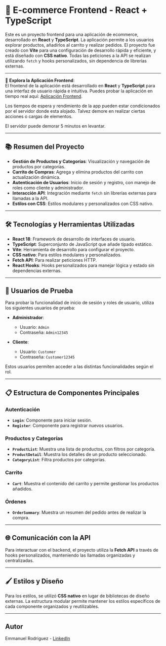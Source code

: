 # 🛒 E-commerce Frontend - React + TypeScript

Este es un proyecto frontend para una aplicación de ecommerce, desarrollado en **React** y **TypeScript**. La aplicación permite a los usuarios explorar productos, añadirlos al carrito y realizar pedidos. El proyecto fue creado con **Vite** para una configuración de desarrollo rápida y eficiente, y está diseñado con **CSS nativo**. Todas las peticiones a la API se realizan utilizando `fetch` y hooks personalizados, sin dependencia de librerías externas.

---

🔹 **Explora la Aplicación Frontend**:  
El frontend de la aplicación está desarrollado en **React** y **TypeScript** para una interfaz de usuario rápida e intuitiva. Puedes probar la aplicación en tiempo real aquí: [Aplicación Frontend](https://ecommerce-react-frontend.onrender.com).

Los tiempos de espera y rendimiento de la app pueden estar condicionados por el servidor donde esta alojado. Talvez demore en realizar ciertas acciones o cargas de elementos.

El servidor puede demorar 5 minutos en levantar.

---

## 📚 Resumen del Proyecto

- **Gestión de Productos y Categorías**: Visualización y navegación de productos por categorías.
- **Carrito de Compras**: Agrega y elimina productos del carrito con actualización dinámica.
- **Autenticación de Usuarios**: Inicio de sesión y registro, con manejo de roles como cliente y administrador.
- **Interacción API**: Integración mediante `fetch` sin librerías externas para llamadas a la API.
- **Estilos con CSS**: Estilos modulares y personalizados con CSS nativo.

---

## 🛠️ Tecnologías y Herramientas Utilizadas

- **React 18**: Framework de desarrollo de interfaces de usuario.
- **TypeScript**: Superconjunto de JavaScript que añade tipado estático.
- **Vite**: Herramienta de desarrollo para configurar el proyecto.
- **CSS nativo**: Para estilos modulares y personalizados.
- **Fetch API**: Para realizar peticiones HTTP.
- **React Hooks**: Hooks personalizados para manejar lógica y estado sin dependencias externas.
  
---

## 👥 Usuarios de Prueba

Para probar la funcionalidad de inicio de sesión y roles de usuario, utiliza los siguientes usuarios de prueba:

- **Administrador**:
  - Usuario: `Admin`
  - Contraseña: `Admin12345`

- **Cliente**:
  - Usuario: `Customer`
  - Contraseña: `Customer12345`

Estos usuarios permiten acceder a las distintas funcionalidades según el rol.

---

## 📋 Estructura de Componentes Principales

### Autenticación
- **`Login`**: Componente para iniciar sesión.
- **`Register`**: Componente para registrar nuevos usuarios.
  
### Productos y Categorías
- **`ProductList`**: Muestra una lista de productos, con filtros por categoría.
- **`ProductDetail`**: Muestra los detalles de un producto seleccionado.
- **`CategoryList`**: Filtra productos por categorías.

### Carrito
- **`Cart`**: Muestra el contenido del carrito y permite gestionar los productos añadidos.
  
### Órdenes
- **`OrderSummary`**: Muestra un resumen del pedido antes de realizar la compra.

---

## 🌐 Comunicación con la API

Para interactuar con el backend, el proyecto utiliza la **Fetch API** a través de hooks personalizados, manteniendo las llamadas organizadas y centralizadas.

---

## 🖌️ Estilos y Diseño

Para los estilos, se utilizó **CSS nativo** en lugar de bibliotecas de diseño externas. La estructura modular permite mantener los estilos específicos de cada componente organizados y reutilizables.

---

## Autor

Emmanuel Rodriguez - [LinkedIn](https://www.linkedin.com/in/emmanuelrodr%C3%ADguezbuzzo/)
